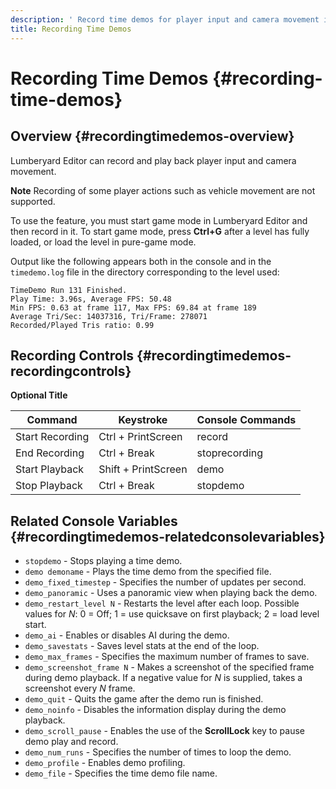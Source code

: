 ```yaml
---
description: ' Record time demos for player input and camera movement in Amazon Lumberyard. '
title: Recording Time Demos
---
```

# Recording Time Demos {#recording-time-demos}

## Overview {#recordingtimedemos-overview}

Lumberyard Editor can record and play back player input and camera movement\.

**Note**
Recording of some player actions such as vehicle movement are not supported\.

To use the feature, you must start game mode in Lumberyard Editor and then record in it\. To start game mode, press **Ctrl\+G** after a level has fully loaded, or load the level in pure\-game mode\.

Output like the following appears both in the console and in the `timedemo.log` file in the directory corresponding to the level used:

```
TimeDemo Run 131 Finished.
Play Time: 3.96s, Average FPS: 50.48
Min FPS: 0.63 at frame 117, Max FPS: 69.84 at frame 189
Average Tri/Sec: 14037316, Tri/Frame: 278071
Recorded/Played Tris ratio: 0.99
```

## Recording Controls {#recordingtimedemos-recordingcontrols}


**Optional Title**

| Command | Keystroke | Console Commands |
| --- | --- | --- |
| Start Recording | Ctrl \+ PrintScreen | record |
| End Recording | Ctrl \+ Break | stoprecording |
| Start Playback | Shift \+ PrintScreen | demo |
| Stop Playback | Ctrl \+ Break | stopdemo |

## Related Console Variables {#recordingtimedemos-relatedconsolevariables}
+ `stopdemo` - Stops playing a time demo\.
+ `demo demoname` - Plays the time demo from the specified file\.
+ `demo_fixed_timestep` - Specifies the number of updates per second\.
+ `demo_panoramic` - Uses a panoramic view when playing back the demo\.
+ `demo_restart_level N` - Restarts the level after each loop\. Possible values for *N*: 0 = Off; 1 = use quicksave on first playback; 2 = load level start\.
+ `demo_ai` - Enables or disables AI during the demo\.
+ `demo_savestats` - Saves level stats at the end of the loop\.
+ `demo_max_frames` - Specifies the maximum number of frames to save\.
+ `demo_screenshot_frame N` - Makes a screenshot of the specified frame during demo playback\. If a negative value for *N* is supplied, takes a screenshot every *N* frame\.
+ `demo_quit` - Quits the game after the demo run is finished\.
+ `demo_noinfo` - Disables the information display during the demo playback\.
+ `demo_scroll_pause` - Enables the use of the **ScrollLock** key to pause demo play and record\.
+ `demo_num_runs` - Specifies the number of times to loop the demo\.
+ `demo_profile` - Enables demo profiling\.
+ `demo_file` - Specifies the time demo file name\.
